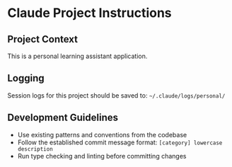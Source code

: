 # Claude Project Instructions

## Project Context
This is a personal learning assistant application.

## Logging
Session logs for this project should be saved to: `~/.claude/logs/personal/`

## Development Guidelines
- Use existing patterns and conventions from the codebase
- Follow the established commit message format: `[category] lowercase description`
- Run type checking and linting before committing changes